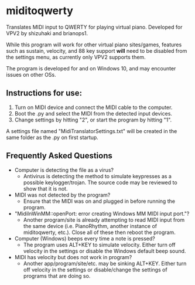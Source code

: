 # miditoqwerty
Translates MIDI input to QWERTY for playing virtual piano. Developed for VPV2 by shizuhaki and brianops1.

While this program will work for other virtual piano sites/games, features such as sustain, velocity, and 88 key support **will** need to be disabled from the settings menu, as currently only VPV2 supports them.

The program is developed for and on Windows 10, and may encounter issues on other OSs.

## Instructions for use:
1. Turn on MIDI device and connect the MIDI cable to the computer.
2. Boot the .py and select the MIDI from the detected input devices.
3. Change settings by hitting "2", or start the program by hitting "1".

A settings file named "MidiTranslatorSettings.txt" will be created in the same folder as the .py on first startup.

## Frequently Asked Questions
- Computer is detecting the file as a virus?
  - Antivirus is detecting the method to simulate keypresses as a possible keylogger/trojan. The source code may be reviewed to show that it is not.
- MIDI was not detected by the program?
  - Ensure that the MIDI was on and plugged in before running the program.
- "MidiInWinMM::openPort: error creating Windows MM MIDI input port."?
  - Another program/site is already attempting to read MIDI input from the same device (i.e. PianoRhythm, another instance of miditoqwerty, etc.). Close all of these then reboot the program.
- Computer (Windows) beeps every time a note is pressed?
  - The program uses ALT+KEY to simulate velocity. Either turn off velocity in the settings or disable the Windows default beep sound.
- MIDI has velocity but does not work in program?
  - Another app/program/site/etc. may be sinking ALT+KEY. Either turn off velocity in the settings or disable/change the settings of programs that are doing so.
